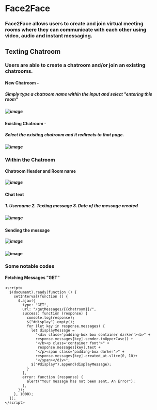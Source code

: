 # Face2Face
### Face2Face allows users to create and join virtual meeting rooms where they can communicate with each other using video, audio and instant messaging.


## Texting Chatroom 
### Users are able to create a chatroom and/or join an existing chatrooms.
#### New Chatroom - 
  ##### Simply type a chatroom name within the input and select "entering this room"
  ##### ![image](https://user-images.githubusercontent.com/107300143/208799407-89acbba6-8733-4c7e-a517-cf97eea662a6.png)
#### Existing Chatroom - 
  ##### Select the existing chatroom and it redirects to that page. 
  ##### ![image](https://user-images.githubusercontent.com/107300143/208799497-6df28c0f-31be-4191-9529-fd83588ccd09.png)
### Within the Chatroom 
#### Chatroom Header and Room name
  ##### ![image](https://user-images.githubusercontent.com/107300143/208799825-046a34e7-e786-4e11-a755-5235627d9d36.png)
#### Chat text 
 ##### 1. Username 2. Texting message 3. Date of the message created
 ##### ![image](https://user-images.githubusercontent.com/107300143/208800140-10073eec-6edf-40be-8f22-609d554bb618.png)
#### Sending the message
  ##### ![image](https://user-images.githubusercontent.com/107300143/208800279-ece2c086-edc8-461d-951f-dce7773bf5ed.png)

#### ![image](https://user-images.githubusercontent.com/107300143/208800342-e9d2167a-d069-4152-9bd9-23d14bec611d.png)

### Some notable codes
#### Fetching Messages "GET"
    <script>
      $(document).ready(function () {
        setInterval(function () {
          $.ajax({
            type: "GET",
            url: "/getMessages/{{chatroom}}/",
            success: function (response) {
              console.log(response);
              $("#display").empty();
              for (let key in response.messages) {
                let displayMessage =
                  "<div class='padding-box box container darker'><b>" +
                  response.messages[key].sender.toUpperCase() +
                  "</b><p class='container font'>" +
                   response.messages[key].text +
                  "</p><span class='padding-box darker'>" +
                  response.messages[key].created_at.slice(0, 10)+
                  "</span></div>";
                $("#display").append(displayMessage);
              }
            },
            error: function (response) {
              alert("Your message has not been sent, An Error");
            },
          });
        }, 1000);
      });
    </script>
    
 
